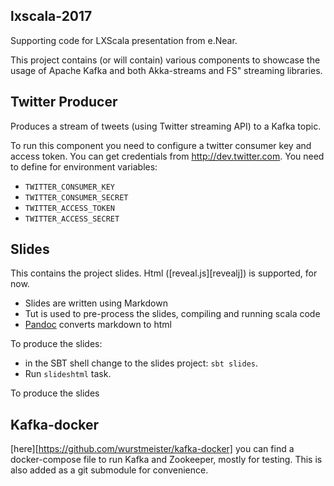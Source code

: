 ## lxscala-2017 ##

Supporting code for LXScala presentation from e.Near. 


This project contains (or will contain) various components to showcase the usage of Apache Kafka and both Akka-streams and FS" streaming libraries.


## Twitter Producer ##

Produces a stream of tweets (using Twitter streaming API) to a Kafka topic.

To run this component you need to configure a twitter consumer key and access token. You can get credentials from http://dev.twitter.com. You need to define for environment variables:

* `TWITTER_CONSUMER_KEY`
* `TWITTER_CONSUMER_SECRET`
* `TWITTER_ACCESS_TOKEN`
* `TWITTER_ACCESS_SECRET`

## Slides ##

This contains the project slides. Html ([reveal.js][revealj]) is supported, for now.

* Slides are written using Markdown
* Tut is used to pre-process the slides, compiling and running scala code
* [Pandoc][pandoc] converts markdown to html

To produce the slides:
* in the SBT shell change to the slides project: `sbt slides`.
* Run `slideshtml` task.


To produce the slides

## Kafka-docker ##

[here][https://github.com/wurstmeister/kafka-docker] you can find a docker-compose file to run Kafka and Zookeeper, mostly for testing. This is also added as a git submodule for convenience.



[revealjs]: http://lab.hakim.se/reveal-js/#/
[pandoc]: http://pandoc.org